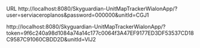 URL
http://localhost:8080/Skyguardian-UnitMapTrackerWialonApp/?user=serviaceroplanos&password=000000&unitId=CGJ1

http://localhost:8080/Skyguardian-UnitMapTrackerWialonApp/?token=9f6c240a98d1084a74a14c177c0064f3A47EF9177ED3DF53537CD18C9587C91060CBDD2D&unitId=VIJ2